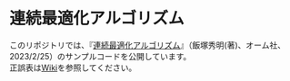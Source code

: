 # 連続最適化アルゴリズム
このリポジトリでは、『[連続最適化アルゴリズム](https://www.ohmsha.co.jp/book/9784274230066/)』（飯塚秀明(著)、オーム社、2023/2/25）のサンプルコードを公開しています。  
正誤表は[Wiki](https://github.com/iiduka-researches/aco/wiki)を参照してください。

